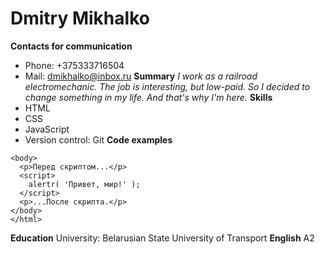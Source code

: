 # **Dmitry Mikhalko**
**Contacts for communication**
* Phone: +375333716504
* Mail: dmikhalko@inbox.ru
**Summary**
*I work as a railroad electromechanic. The job is interesting, but low-paid. So I decided to change something in my life. And that's why I'm here.*
**Skills**
* HTML
* CSS
* JavaScript
* Version control: Git
**Code examples**
```<html>
<body>
  <p>Перед скриптом...</p>
  <script>
    alertr( 'Привет, мир!' );
  </script>
  <p>...После скрипта.</p>
</body>
</html>
```
**Education**
University: Belarusian State University of Transport
**English**
A2